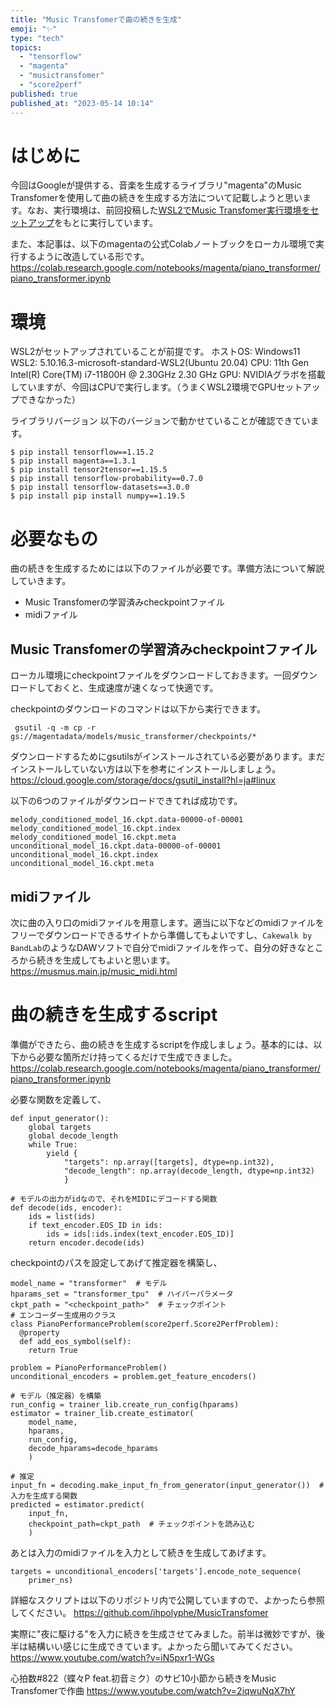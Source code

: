 ```yaml
---
title: "Music Transfomerで曲の続きを生成"
emoji: "✨"
type: "tech"
topics:
  - "tensorflow"
  - "magenta"
  - "musictransfomer"
  - "score2perf"
published: true
published_at: "2023-05-14 10:14"
---
```


# はじめに
今回はGoogleが提供する、音楽を生成するライブラリ"magenta"のMusic Transfomerを使用して曲の続きを生成する方法について記載しようと思います。なお、実行環境は、前回投稿した[WSL2でMusic Transfomer実行環境をセットアップ](https://zenn.dev/ihpolyphe/articles/0bf54908099997)をもとに実行しています。

また、本記事は、以下のmagentaの公式Colabノートブックをローカル環境で実行するように改造している形です。
https://colab.research.google.com/notebooks/magenta/piano_transformer/piano_transformer.ipynb

# 環境
WSL2がセットアップされていることが前提です。
ホストOS: Windows11
WSL2: 5.10.16.3-microsoft-standard-WSL2(Ubuntu 20.04)
CPU: 11th Gen Intel(R) Core(TM) i7-11800H @ 2.30GHz   2.30 GHz
GPU: NVIDIAグラボを搭載していますが、今回はCPUで実行します。（うまくWSL2環境でGPUセットアップできなかった）

ライブラリバージョン
以下のバージョンで動かせていることが確認できています。
```
$ pip install tensorflow==1.15.2
$ pip install magenta==1.3.1
$ pip install tensor2tensor==1.15.5
$ pip install tensorflow-probability==0.7.0
$ pip install tensorflow-datasets==3.0.0
$ pip install pip install numpy==1.19.5
```

# 必要なもの
曲の続きを生成するためには以下のファイルが必要です。準備方法について解説していきます。
- Music Transfomerの学習済みcheckpointファイル
- midiファイル

## Music Transfomerの学習済みcheckpointファイル
ローカル環境にcheckpointファイルをダウンロードしておきます。一回ダウンロードしておくと、生成速度が速くなって快適です。

checkpointのダウンロードのコマンドは以下から実行できます。
```
 gsutil -q -m cp -r gs://magentadata/models/music_transformer/checkpoints/*
```
ダウンロードするためにgsutilsがインストールされている必要があります。まだインストールしていない方は以下を参考にインストールしましょう。
https://cloud.google.com/storage/docs/gsutil_install?hl=ja#linux

以下の6つのファイルがダウンロードできてれば成功です。
```
melody_conditioned_model_16.ckpt.data-00000-of-00001
melody_conditioned_model_16.ckpt.index
melody_conditioned_model_16.ckpt.meta
unconditional_model_16.ckpt.data-00000-of-00001
unconditional_model_16.ckpt.index
unconditional_model_16.ckpt.meta
```

## midiファイル
次に曲の入り口のmidiファイルを用意します。適当に以下などのmidiファイルをフリーでダウンロードできるサイトから準備してもよいですし、`Cakewalk by BandLab`のようなDAWソフトで自分でmidiファイルを作って、自分の好きなところから続きを生成してもよいと思います。
https://musmus.main.jp/music_midi.html

# 曲の続きを生成するscript
準備ができたら、曲の続きを生成するscriptを作成しましょう。基本的には、以下から必要な箇所だけ持ってくるだけで生成できました。
https://colab.research.google.com/notebooks/magenta/piano_transformer/piano_transformer.ipynb

必要な関数を定義して、
```
def input_generator():
    global targets
    global decode_length
    while True:
        yield {
            "targets": np.array([targets], dtype=np.int32),
            "decode_length": np.array(decode_length, dtype=np.int32)
            }

# モデルの出力がidなので、それをMIDIにデコードする関数
def decode(ids, encoder):
    ids = list(ids)
    if text_encoder.EOS_ID in ids:
        ids = ids[:ids.index(text_encoder.EOS_ID)]
    return encoder.decode(ids)
```
checkpointのパスを設定してあげて推定器を構築し、
```
model_name = "transformer"  # モデル
hparams_set = "transformer_tpu"  # ハイパーパラメータ
ckpt_path = "<checkpoint_path>"  # チェックポイント
# エンコーダー生成用のクラス
class PianoPerformanceProblem(score2perf.Score2PerfProblem):
  @property
  def add_eos_symbol(self):
    return True

problem = PianoPerformanceProblem()
unconditional_encoders = problem.get_feature_encoders()

# モデル（推定器）を構築
run_config = trainer_lib.create_run_config(hparams)
estimator = trainer_lib.create_estimator(
    model_name,
    hparams,
    run_config,
    decode_hparams=decode_hparams
    )

# 推定
input_fn = decoding.make_input_fn_from_generator(input_generator())  # 入力を生成する関数
predicted = estimator.predict(
    input_fn,
    checkpoint_path=ckpt_path  # チェックポイントを読み込む
    )
```
あとは入力のmidiファイルを入力として続きを生成してあげます。
```
targets = unconditional_encoders['targets'].encode_note_sequence(
    primer_ns)
```
詳細なスクリプトは以下のリポジトリ内で公開していますので、よかったら参照してください。
https://github.com/ihpolyphe/MusicTransfomer

実際に"夜に駆ける"を入力に続きを生成させてみました。前半は微妙ですが、後半は結構いい感じに生成できています。よかったら聞いてみてください。
https://www.youtube.com/watch?v=iN5pxr1-WGs

心拍数#822（蝶々P feat.初音ミク）のサビ10小節から続きをMusic Transfomerで作曲
https://www.youtube.com/watch?v=2iqwuNqX7hY